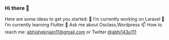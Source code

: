 ### Hi there 👋

Here are some ideas to get you started:
🔭 I’m currently working on Laravel
🌱 I’m currently learning Flutter
 💬 Ask me about Osclass,Wordpress
📫 How to reach me: abhisheknjain11@gmail.com or Twitter [@abhi143u111](twitter.com/abhi143u111)
